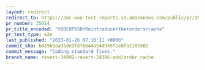 ```yaml
---
layout: redirect
redirect_to: https://a8c-woo-test-reports.s3.amazonaws.com/public/pr/35014/e2e/index.html
pr_number: 35014
pr_title_encoded: "%5BCOT%5D+Reintroduce+the+orders+cache"
pr_test_type: e2e
last_published: "2023-01-26 07:10:11 +0000"
commit_sha: b41969aa35de9fdf6844a54d969f2e8fa2105502
commit_message: "Coding standard fixes."
branch_name: revert-34992-revert-34396-add/order_cache
---
```

